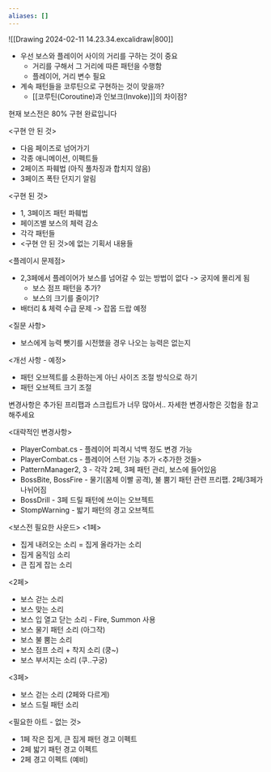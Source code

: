 ```yaml
---
aliases: []
---
```

![[Drawing 2024-02-11 14.23.34.excalidraw|800]]

- 우선 보스와 플레이어 사이의 거리를 구하는 것이 중요
	- 거리를 구해서 그 거리에 따른 패턴을 수행함
	- 플레이어, 거리 변수 필요
- 계속 패턴들을 코루틴으로 구현하는 것이 맞을까?
	- [[코루틴(Coroutine)과 인보크(Invoke)]]의 차이점?

현재 보스전은 80% 구현 완료입니다

<구현 안 된 것>
- 다음 페이즈로 넘어가기
- 각종 애니메이션, 이펙트들
- 2페이즈 파훼법 (아직 풀차징과 합치지 않음)
- 3페이즈 폭탄 던지기 알림

<구현 된 것>
- 1, 3페이즈 패턴 파훼법
- 페이즈별 보스의 체력 감소
- 각각 패턴들
- <구현 안 된 것>에 없는 기획서 내용들

<플레이시 문제점>
- 2,3페에서 플레이어가 보스를 넘어갈 수 있는 방법이 없다 -> 궁지에 몰리게 됨
	- 보스 점프 패턴을 추가?
	- 보스의 크기를 줄이기?
- 배터리 & 체력 수급 문제 -> 잡몹 드랍 예정

<질문 사항>
- 보스에게 능력 뺏기를 시전했을 경우 나오는 능력은 없는지

<개선 사항 - 예정>
- 패턴 오브젝트를 소환하는게 아닌 사이즈 조절 방식으로 하기
- 패턴 오브젝트 크기 조절



변경사항은 추가된 프리팹과 스크립트가 너무 많아서.. 자세한 변경사항은 깃헙을 참고해주세요

<대략적인 변경사항>
- PlayerCombat.cs - 플레이어 피격시 넉백 정도 변경 가능
- PlayerCombat.cs - 플레이어 스턴 기능 추가
<추가한 것들>
- PatternManager2, 3 - 각각 2페, 3페 패턴 관리, 보스에 들어있음
- BossBite, BossFire - 물기(몸체 이빨 공격), 불 뿜기 패턴 관련 프리팹. 2페/3페가 나뉘어짐
- BossDrill - 3페 드릴 패턴에 쓰이는 오브젝트
- StompWarning - 밟기 패턴의 경고 오브젝트

<보스전 필요한 사운드>
<1페>
- 집게 내려오는 소리 = 집게 올라가는 소리
- 집게 움직임 소리
- 큰 집게 잡는 소리

<2페>
- 보스 걷는 소리
- 보스 맞는 소리
- 보스 입 열고 닫는 소리 - Fire, Summon 사용
- 보스 물기 패턴 소리 (아그작)
- 보스 불 뿜는 소리
- 보스 점프 소리 + 착지 소리 (쿵~)
- 보스 부서지는 소리 (쿠..구궁)

<3페>
- 보스 걷는 소리 (2페와 다르게)
- 보스 드릴 패턴 소리

<필요한 아트 - 없는 것>
- 1페 작은 집게, 큰 집게 패턴 경고 이펙트
- 2페 밟기 패턴 경고 이펙트
- 2페 경고 이펙트 (예비)
